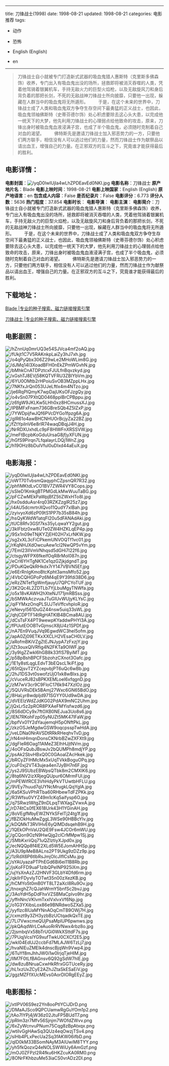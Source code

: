 
---
title: 刀锋战士(1998)
date: 1998-08-21
updated: 1998-08-21
categories: 电影推荐
tags:
- 动作
- 恐怖

- English (English)
- en
---


> 刀锋战士自小就被专门打造新式武器的吸血鬼猎人惠斯特（克里斯多佛森饰）收养，专门出入有吸血鬼出没的场所，拯救即将被消灭吞噬的人类，凭着他驾骑着银翼机车，手持无敌火力的巨型火焰枪，以及无敌旋风刀和身后背负着的那把长剑，不死的无敌战神刀锋战士所向披靡，只要他一出现，躲藏在人群当中的吸血鬼将无所遁形。 　　于是，在这个未来的世界中，刀锋战士成了人类和吸血鬼双方争夺生存空间下最勇猛的正义战士，也因此，吸血鬼领袖佛斯特（史蒂芬德尔饰）处心积虑要除去这心头大患，以完成他一统天下的大梦，他先利用刀锋战士的心理弱点给他致命的攻击，原来，刀锋出身时被吸血鬼血液浸满子宫，也成了半个吸血鬼，必须随时克制着自己对血的渴望。 　　佛特斯先是邀请刀锋战士加入邪恶势力的一方，只要他们两方联手，相信没有人可以逃过他们的力量，然而刀锋战士作为献祭品以请出血王，增强自己的力量。在正邪双方的互斗之下，究竟谁才能获得最后的胜利。

## **电影详情**：

**电影封面**：<img src="https://image.tmdb.org/t/p/w200/yqD0lwIUjla4wLhZPDEavEd0NKI.jpg" alt="/yqD0lwIUjla4wLhZPDEavEd0NKI.jpg" title="/yqD0lwIUjla4wLhZPDEavEd0NKI.jpg">
**电影名称**：刀锋战士
**原产地片名**：Blade
**电影上映时间**：1998-08-21
**电影上映国家**：English (English)
**原产地语言**：en
**包含成人内容**：False
**是否纪录片**：False
**电影评分**：6.773
**评分人数**：5636
**热门程度**：37.854
**电影时长**：
**电影导演**：
**电影主演**：
**电影简介**：刀锋战士自小就被专门打造新式武器的吸血鬼猎人惠斯特（克里斯多佛森饰）收养，专门出入有吸血鬼出没的场所，拯救即将被消灭吞噬的人类，凭着他驾骑着银翼机车，手持无敌火力的巨型火焰枪，以及无敌旋风刀和身后背负着的那把长剑，不死的无敌战神刀锋战士所向披靡，只要他一出现，躲藏在人群当中的吸血鬼将无所遁形。 　　于是，在这个未来的世界中，刀锋战士成了人类和吸血鬼双方争夺生存空间下最勇猛的正义战士，也因此，吸血鬼领袖佛斯特（史蒂芬德尔饰）处心积虑要除去这心头大患，以完成他一统天下的大梦，他先利用刀锋战士的心理弱点给他致命的攻击，原来，刀锋出身时被吸血鬼血液浸满子宫，也成了半个吸血鬼，必须随时克制着自己对血的渴望。 　　佛特斯先是邀请刀锋战士加入邪恶势力的一方，只要他们两方联手，相信没有人可以逃过他们的力量，然而刀锋战士作为献祭品以请出血王，增强自己的力量。在正邪双方的互斗之下，究竟谁才能获得最后的胜利。

## **下载地址**：
[Blade |专业的种子搜索、磁力链接搜索引擎](https://movie.amd794.com:2083/?search=Blade&ordering=&mode=match_phrase&page_size=10&page=1)

[刀锋战士 |专业的种子搜索、磁力链接搜索引擎](https://movie.amd794.com:2083/?search=%E5%88%80%E9%94%8B%E6%88%98%E5%A3%AB&ordering=&mode=match_phrase&page_size=10&page=1)
 

## **电影剧照**：
<img src="https://image.tmdb.org/t/p/original/hZnnUq0mrUQ3e54SJVca4mf2oAQ.jpg" alt="/hZnnUq0mrUQ3e54SJVca4mf2oAQ.jpg" title="/hZnnUq0mrUQ3e54SJVca4mf2oAQ.jpg"><img src="https://image.tmdb.org/t/p/original/fUkjt1C7V5RAKnkpLaiZy3hJ7xh.jpg" alt="/fUkjt1C7V5RAKnkpLaiZy3hJ7xh.jpg" title="/fUkjt1C7V5RAKnkpLaiZy3hJ7xh.jpg"><img src="https://image.tmdb.org/t/p/original/o4qPyQbx306Z29wLe2MHoWLim8G.jpg" alt="/o4qPyQbx306Z29wLe2MHoWLim8G.jpg" title="/o4qPyQbx306Z29wLe2MHoWLim8G.jpg"><img src="https://image.tmdb.org/t/p/original/dJMq14I3XoadBFH0nEkZPmWGvhN.jpg" alt="/dJMq14I3XoadBFH0nEkZPmWGvhN.jpg" title="/dJMq14I3XoadBFH0nEkZPmWGvhN.jpg"><img src="https://image.tmdb.org/t/p/original/bMhkCnATDPztcxFJULfnBqvzkyd.jpg" alt="/bMhkCnATDPztcxFJULfnBqvzkyd.jpg" title="/bMhkCnATDPztcxFJULfnBqvzkyd.jpg"><img src="https://image.tmdb.org/t/p/original/xGshTJ8EVj58KQTVFRU3ZBIYbVm.jpg" alt="/xGshTJ8EVj58KQTVFRU3ZBIYbVm.jpg" title="/xGshTJ8EVj58KQTVFRU3ZBIYbVm.jpg"><img src="https://image.tmdb.org/t/p/original/6YU0OMtb2rHPoiuSvOB3MZppLHx.jpg" alt="/6YU0OMtb2rHPoiuSvOB3MZppLHx.jpg" title="/6YU0OMtb2rHPoiuSvOB3MZppLHx.jpg"><img src="https://image.tmdb.org/t/p/original/7NKfxJrQn053UJeLftlx4m4NTzo.jpg" alt="/7NKfxJrQn053UJeLftlx4m4NTzo.jpg" title="/7NKfxJrQn053UJeLftlx4m4NTzo.jpg"><img src="https://image.tmdb.org/t/p/original/je6RqPIQmyK7wpDajUKsOFJzgQy.jpg" alt="/je6RqPIQmyK7wpDajUKsOFJzgQy.jpg" title="/je6RqPIQmyK7wpDajUKsOFJzgQy.jpg"><img src="https://image.tmdb.org/t/p/original/o4vSn07PXtQD0468pplBrCPBppu.jpg" alt="/o4vSn07PXtQD0468pplBrCPBppu.jpg" title="/o4vSn07PXtQD0468pplBrCPBppu.jpg"><img src="https://image.tmdb.org/t/p/original/z6fgW9JKLKw5LHh0xz8HCmussXJ.jpg" alt="/z6fgW9JKLKw5LHh0xz8HCmussXJ.jpg" title="/z6fgW9JKLKw5LHh0xz8HCmussXJ.jpg"><img src="https://image.tmdb.org/t/p/original/lPBMFxFnam736GBreSQb4Z5IZxP.jpg" alt="/lPBMFxFnam736GBreSQb4Z5IZxP.jpg" title="/lPBMFxFnam736GBreSQb4Z5IZxP.jpg"><img src="https://image.tmdb.org/t/p/original/7YWDpijfwJQf6PVcDYGo1fpzg6A.jpg" alt="/7YWDpijfwJQf6PVcDYGo1fpzg6A.jpg" title="/7YWDpijfwJQf6PVcDYGo1fpzg6A.jpg"><img src="https://image.tmdb.org/t/p/original/gIR61o4awBHCNHUOrBcjyZa22BZ.jpg" alt="/gIR61o4awBHCNHUOrBcjyZa22BZ.jpg" title="/gIR61o4awBHCNHUOrBcjyZa22BZ.jpg"><img src="https://image.tmdb.org/t/p/original/fZtYpilnV6e8rlR74waqDBqjJ4H.jpg" alt="/fZtYpilnV6e8rlR74waqDBqjJ4H.jpg" title="/fZtYpilnV6e8rlR74waqDBqjJ4H.jpg"><img src="https://image.tmdb.org/t/p/original/NrRDXUxhdLc9pF8HlWFnXRSSVW.jpg" alt="/NrRDXUxhdLc9pF8HlWFnXRSSVW.jpg" title="/NrRDXUxhdLc9pF8HlWFnXRSSVW.jpg"><img src="https://image.tmdb.org/t/p/original/meFtBcpbKoGduUrsaG8jfjyXFUN.jpg" alt="/meFtBcpbKoGduUrsaG8jfjyXFUN.jpg" title="/meFtBcpbKoGduUrsaG8jfjyXFUN.jpg"><img src="https://image.tmdb.org/t/p/original/hGfS9Pirqn7LfqalayrLDQj1WnZ.jpg" alt="/hGfS9Pirqn7LfqalayrLDQj1WnZ.jpg" title="/hGfS9Pirqn7LfqalayrLDQj1WnZ.jpg"><img src="https://image.tmdb.org/t/p/original/h19OHz8bDulVful0uDIxd44aEuX.jpg" alt="/h19OHz8bDulVful0uDIxd44aEuX.jpg" title="/h19OHz8bDulVful0uDIxd44aEuX.jpg">

## **电影海报**：
<img src="https://image.tmdb.org/t/p/original/yqD0lwIUjla4wLhZPDEavEd0NKI.jpg" alt="/yqD0lwIUjla4wLhZPDEavEd0NKI.jpg" title="/yqD0lwIUjla4wLhZPDEavEd0NKI.jpg"><img src="https://image.tmdb.org/t/p/original/oWT70TvbsmQaqyphCZpsnQR7R32.jpg" alt="/oWT70TvbsmQaqyphCZpsnQR7R32.jpg" title="/oWT70TvbsmQaqyphCZpsnQR7R32.jpg"><img src="https://image.tmdb.org/t/p/original/phfiMKtdLvCO1BV7ZWR4VY8Cops.jpg" alt="/phfiMKtdLvCO1BV7ZWR4VY8Cops.jpg" title="/phfiMKtdLvCO1BV7ZWR4VY8Cops.jpg"><img src="https://image.tmdb.org/t/p/original/sSIeD1KmkgBTPMGdLkMwWuuTaBG.jpg" alt="/sSIeD1KmkgBTPMGdLkMwWuuTaBG.jpg" title="/sSIeD1KmkgBTPMGdLkMwWuuTaBG.jpg"><img src="https://image.tmdb.org/t/p/original/pFCZwMEkPaWpjBfZ5tiZWxHTo8I.jpg" alt="/pFCZwMEkPaWpjBfZ5tiZWxHTo8I.jpg" title="/pFCZwMEkPaWpjBfZ5tiZWxHTo8I.jpg"><img src="https://image.tmdb.org/t/p/original/hx0sdduAsr4rq03RZKZzglR25z7.jpg" alt="/hx0sdduAsr4rq03RZKZzglR25z7.jpg" title="/hx0sdduAsr4rq03RZKZzglR25z7.jpg"><img src="https://image.tmdb.org/t/p/original/i4AU5dcmrtnXQvo11QudY7xIBah.jpg" alt="/i4AU5dcmrtnXQvo11QudY7xIBah.jpg" title="/i4AU5dcmrtnXQvo11QudY7xIBah.jpg"><img src="https://image.tmdb.org/t/p/original/zyivyoXd6zP09tS1PP7b35sB84h.jpg" alt="/zyivyoXd6zP09tS1PP7b35sB84h.jpg" title="/zyivyoXd6zP09tS1PP7b35sB84h.jpg"><img src="https://image.tmdb.org/t/p/original/hsQyKWdW1atqFI20u5dFANAdAki.jpg" alt="/hsQyKWdW1atqFI20u5dFANAdAki.jpg" title="/hsQyKWdW1atqFI20u5dFANAdAki.jpg"><img src="https://image.tmdb.org/t/p/original/tUC8Rfv3GSf7ks35yLqwaYY2gut.jpg" alt="/tUC8Rfv3GSf7ks35yLqwaYY2gut.jpg" title="/tUC8Rfv3GSf7ks35yLqwaYY2gut.jpg"><img src="https://image.tmdb.org/t/p/original/3kIFbtz0xw8UTe0ZW4HZKLqEP4p.jpg" alt="/3kIFbtz0xw8UTe0ZW4HZKLqEP4p.jpg" title="/3kIFbtz0xw8UTe0ZW4HZKLqEP4p.jpg"><img src="https://image.tmdb.org/t/p/original/9Sx1n09eTNjKYZjEH02H7xLrNKW.jpg" alt="/9Sx1n09eTNjKYZjEH02H7xLrNKW.jpg" title="/9Sx1n09eTNjKYZjEH02H7xLrNKW.jpg"><img src="https://image.tmdb.org/t/p/original/sg2xXL3cFiCPkemUNVOQTf1vc01.jpg" alt="/sg2xXL3cFiCPkemUNVOQTf1vc01.jpg" title="/sg2xXL3cFiCPkemUNVOQTf1vc01.jpg"><img src="https://image.tmdb.org/t/p/original/rKqNHJXdOwcuAew1cl2NwQP5vYm.jpg" alt="/rKqNHJXdOwcuAew1cl2NwQP5vYm.jpg" title="/rKqNHJXdOwcuAew1cl2NwQP5vYm.jpg"><img src="https://image.tmdb.org/t/p/original/7Eml23IIVmVNhqsd5dGHi7I22f6.jpg" alt="/7Eml23IIVmVNhqsd5dGHi7I22f6.jpg" title="/7Eml23IIVmVNhqsd5dGHi7I22f6.jpg"><img src="https://image.tmdb.org/t/p/original/ctsgyWFPX6fkeifOqR8rMol087n.jpg" alt="/ctsgyWFPX6fkeifOqR8rMol087n.jpg" title="/ctsgyWFPX6fkeifOqR8rMol087n.jpg"><img src="https://image.tmdb.org/t/p/original/eCrI6YHTgNK1Ce1qzGZjkjdgndT.jpg" alt="/eCrI6YHTgNK1Ce1qzGZjkjdgndT.jpg" title="/eCrI6YHTgNK1Ce1qzGZjkjdgndT.jpg"><img src="https://image.tmdb.org/t/p/original/PDuKQeQkRHkdx7rY147VBVN5Ef.jpg" alt="/PDuKQeQkRHkdx7rY147VBVN5Ef.jpg" title="/PDuKQeQkRHkdx7rY147VBVN5Ef.jpg"><img src="https://image.tmdb.org/t/p/original/e6ErRnIgKmoBtcKpht3amsMfo52.jpg" alt="/e6ErRnIgKmoBtcKpht3amsMfo52.jpg" title="/e6ErRnIgKmoBtcKpht3amsMfo52.jpg"><img src="https://image.tmdb.org/t/p/original/4VbCQHGPoPz6M4qE9Y39fdi38D6.jpg" alt="/4VbCQHGPoPz6M4qE9Y39fdi38D6.jpg" title="/4VbCQHGPoPz6M4qE9Y39fdi38D6.jpg"><img src="https://image.tmdb.org/t/p/original/eRzZNTef1gWmfjauyU7QPCYoTUF.jpg" alt="/eRzZNTef1gWmfjauyU7QPCYoTUF.jpg" title="/eRzZNTef1gWmfjauyU7QPCYoTUF.jpg"><img src="https://image.tmdb.org/t/p/original/3K2Qc4L2ZDTLb7YjLbuMgyTNWfa.jpg" alt="/3K2Qc4L2ZDTLb7YjLbuMgyTNWfa.jpg" title="/3K2Qc4L2ZDTLb7YjLbuMgyTNWfa.jpg"><img src="https://image.tmdb.org/t/p/original/o5x18vKAWH2hXteNJ171jmRBSss.jpg" alt="/o5x18vKAWH2hXteNJ171jmRBSss.jpg" title="/o5x18vKAWH2hXteNJ171jmRBSss.jpg"><img src="https://image.tmdb.org/t/p/original/bSMWkAczvuaJTuGIUvWUjyKLYsC.jpg" alt="/bSMWkAczvuaJTuGIUvWUjyKLYsC.jpg" title="/bSMWkAczvuaJTuGIUvWUjyKLYsC.jpg"><img src="https://image.tmdb.org/t/p/original/qiFYMxzOnqPLSUJTeVffcvhpIoR.jpg" alt="/qiFYMxzOnqPLSUJTeVffcvhpIoR.jpg" title="/qiFYMxzOnqPLSUJTeVffcvhpIoR.jpg"><img src="https://image.tmdb.org/t/p/original/eNevyI561DuGZ44nsw5uiq33sWL.jpg" alt="/eNevyI561DuGZ44nsw5uiq33sWL.jpg" title="/eNevyI561DuGZ44nsw5uiq33sWL.jpg"><img src="https://image.tmdb.org/t/p/original/qhjCDPTF14tRgHATKlB4BCma8AU.jpg" alt="/qhjCDPTF14tRgHATKlB4BCma8AU.jpg" title="/qhjCDPTF14tRgHATKlB4BCma8AU.jpg"><img src="https://image.tmdb.org/t/p/original/dCsTsFX4PT9wewpKYaddwPHYI3A.jpg" alt="/dCsTsFX4PT9wewpKYaddwPHYI3A.jpg" title="/dCsTsFX4PT9wewpKYaddwPHYI3A.jpg"><img src="https://image.tmdb.org/t/p/original/fPUutEOOBTvGjmscX8jU4z1SPDf.jpg" alt="/fPUutEOOBTvGjmscX8jU4z1SPDf.jpg" title="/fPUutEOOBTvGjmscX8jU4z1SPDf.jpg"><img src="https://image.tmdb.org/t/p/original/nA7En9VuqJVq9EgwdWC3heI5ofm.jpg" alt="/nA7En9VuqJVq9EgwdWC3heI5ofm.jpg" title="/nA7En9VuqJVq9EgwdWC3heI5ofm.jpg"><img src="https://image.tmdb.org/t/p/original/apA0Zj09ETKxXXCLH2VEsaCH0LV.jpg" alt="/apA0Zj09ETKxXXCLH2VEsaCH0LV.jpg" title="/apA0Zj09ETKxXXCLH2VEsaCH0LV.jpg"><img src="https://image.tmdb.org/t/p/original/aRofmBKiVZgZtEJNJypA7zFxzjY.jpg" alt="/aRofmBKiVZgZtEJNJypA7zFxzjY.jpg" title="/aRofmBKiVZgZtEJNJypA7zFxzjY.jpg"><img src="https://image.tmdb.org/t/p/original/IZt3ouxQIVRfig4N2FKTa9OIWF.jpg" alt="/IZt3ouxQIVRfig4N2FKTa9OIWF.jpg" title="/IZt3ouxQIVRfig4N2FKTa9OIWF.jpg"><img src="https://image.tmdb.org/t/p/original/3y9IgZZwkl6hGB8k33fIS7ByiMT.jpg" alt="/3y9IgZZwkl6hGB8k33fIS7ByiMT.jpg" title="/3y9IgZZwkl6hGB8k33fIS7ByiMT.jpg"><img src="https://image.tmdb.org/t/p/original/p5BpBshBPCFSbzohzCXnot3Oafc.jpg" alt="/p5BpBshBPCFSbzohzCXnot3Oafc.jpg" title="/p5BpBshBPCFSbzohzCXnot3Oafc.jpg"><img src="https://image.tmdb.org/t/p/original/1E1y8stLqgLEdvT3bEQscL1kiFf.jpg" alt="/1E1y8stLqgLEdvT3bEQscL1kiFf.jpg" title="/1E1y8stLqgLEdvT3bEQscL1kiFf.jpg"><img src="https://image.tmdb.org/t/p/original/65tQjsvT2YZcepvbjPT6uQc6wBb.jpg" alt="/65tQjsvT2YZcepvbjPT6uQc6wBb.jpg" title="/65tQjsvT2YZcepvbjPT6uQc6wBb.jpg"><img src="https://image.tmdb.org/t/p/original/2hJ1DS3vt0swofzUjO1xk8wBlxs.jpg" alt="/2hJ1DS3vt0swofzUjO1xk8wBlxs.jpg" title="/2hJ1DS3vt0swofzUjO1xk8wBlxs.jpg"><img src="https://image.tmdb.org/t/p/original/cVuceRJ82sBPKXEMLoeI6xfqgnD.jpg" alt="/cVuceRJ82sBPKXEMLoeI6xfqgnD.jpg" title="/cVuceRJ82sBPKXEMLoeI6xfqgnD.jpg"><img src="https://image.tmdb.org/t/p/original/zM7wV3cr9C9FloC176k947XzlOz.jpg" alt="/zM7wV3cr9C9FloC176k947XzlOz.jpg" title="/zM7wV3cr9C9FloC176k947XzlOz.jpg"><img src="https://image.tmdb.org/t/p/original/5QUVRsDEk5BAmj27Wxc6GN65BdO.jpg" alt="/5QUVRsDEk5BAmj27Wxc6GN65BdO.jpg" title="/5QUVRsDEk5BAmj27Wxc6GN65BdO.jpg"><img src="https://image.tmdb.org/t/p/original/8HaLyr8wdpIjd971SGYY0Ud9wDA.jpg" alt="/8HaLyr8wdpIjd971SGYY0Ud9wDA.jpg" title="/8HaLyr8wdpIjd971SGYY0Ud9wDA.jpg"><img src="https://image.tmdb.org/t/p/original/dVEElzWdZJdKG02PdAX9mNC2Uhm.jpg" alt="/dVEElzWdZJdKG02PdAX9mNC2Uhm.jpg" title="/dVEElzWdZJdKG02PdAX9mNC2Uhm.jpg"><img src="https://image.tmdb.org/t/p/original/jQxLr5z2pROR8PXAeFMYisfwzd6.jpg" alt="/jQxLr5z2pROR8PXAeFMYisfwzd6.jpg" title="/jQxLr5z2pROR8PXAeFMYisfwzd6.jpg"><img src="https://image.tmdb.org/t/p/original/8S6dDCy9x7ftOXB0NEJua3Uo8s6.jpg" alt="/8S6dDCy9x7ftOXB0NEJua3Uo8s6.jpg" title="/8S6dDCy9x7ftOXB0NEJua3Uo8s6.jpg"><img src="https://image.tmdb.org/t/p/original/lEN7RKohFzp05yNUZt5MK47lFaW.jpg" alt="/lEN7RKohFzp05yNUZt5MK47lFaW.jpg" title="/lEN7RKohFzp05yNUZt5MK47lFaW.jpg"><img src="https://image.tmdb.org/t/p/original/bpfVx01Y2dYaujemqH5pONftPkL.jpg" alt="/bpfVx01Y2dYaujemqH5pONftPkL.jpg" title="/bpfVx01Y2dYaujemqH5pONftPkL.jpg"><img src="https://image.tmdb.org/t/p/original/zkzOSJeMgdwGSW9oqcpsspTwHdA.jpg" alt="/zkzOSJeMgdwGSW9oqcpsspTwHdA.jpg" title="/zkzOSJeMgdwGSW9oqcpsspTwHdA.jpg"><img src="https://image.tmdb.org/t/p/original/veLDNa0NrAVSDtRRkRHeqhvTvD.jpg" alt="/veLDNa0NrAVSDtRRkRHeqhvTvD.jpg" title="/veLDNa0NrAVSDtRRkRHeqhvTvD.jpg"><img src="https://image.tmdb.org/t/p/original/rN4mHlmqnDonsCKNrbBZwZXFXt9.jpg" alt="/rN4mHlmqnDonsCKNrbBZwZXFXt9.jpg" title="/rN4mHlmqnDonsCKNrbBZwZXFXt9.jpg"><img src="https://image.tmdb.org/t/p/original/dgFIeR6Oag11AMeZ3ElhHJjtNVm.jpg" alt="/dgFIeR6Oag11AMeZ3ElhHJjtNVm.jpg" title="/dgFIeR6Oag11AMeZ3ElhHJjtNVm.jpg"><img src="https://image.tmdb.org/t/p/original/4oOFsQubJBswJv2bQUMPh8mdjYP.jpg" alt="/4oOFsQubJBswJv2bQUMPh8mdjYP.jpg" title="/4oOFsQubJBswJv2bQUMPh8mdjYP.jpg"><img src="https://image.tmdb.org/t/p/original/psAk2SbvHBxQ0C0GAoalZAcHkek.jpg" alt="/psAk2SbvHBxQ0C0GAoalZAcHkek.jpg" title="/psAk2SbvHBxQ0C0GAoalZAcHkek.jpg"><img src="https://image.tmdb.org/t/p/original/bRCyZFlHMcMx5xUqTVkkBoguOPq.jpg" alt="/bRCyZFlHMcMx5xUqTVkkBoguOPq.jpg" title="/bRCyZFlHMcMx5xUqTVkkBoguOPq.jpg"><img src="https://image.tmdb.org/t/p/original/cuF0xj2VT43ujea4en7JyBH7n6F.jpg" alt="/cuF0xj2VT43ujea4en7JyBH7n6F.jpg" title="/cuF0xj2VT43ujea4en7JyBH7n6F.jpg"><img src="https://image.tmdb.org/t/p/original/ys2J9SUbzEBWpsQTbk8m2CMXlK6.jpg" alt="/ys2J9SUbzEBWpsQTbk8m2CMXlK6.jpg" title="/ys2J9SUbzEBWpsQTbk8m2CMXlK6.jpg"><img src="https://image.tmdb.org/t/p/original/8tq6NV2izXRjegQUpur6OMrmFUl.jpg" alt="/8tq6NV2izXRjegQUpur6OMrmFUl.jpg" title="/8tq6NV2izXRjegQUpur6OMrmFUl.jpg"><img src="https://image.tmdb.org/t/p/original/mPEWifRCE3VhHdyPkVTUwtbHFLU.jpg" alt="/mPEWifRCE3VhHdyPkVTUwtbHFLU.jpg" title="/mPEWifRCE3VhHdyPkVTUwtbHFLU.jpg"><img src="https://image.tmdb.org/t/p/original/9VEy7huud7qUYNcMrugkLQqYglA.jpg" alt="/9VEy7huud7qUYNcMrugkLQqYglA.jpg" title="/9VEy7huud7qUYNcMrugkLQqYglA.jpg"><img src="https://image.tmdb.org/t/p/original/6a5KSuVPhRTba60RHbewTdFZPKk.jpg" alt="/6a5KSuVPhRTba60RHbewTdFZPKk.jpg" title="/6a5KSuVPhRTba60RHbewTdFZPKk.jpg"><img src="https://image.tmdb.org/t/p/original/R3Wfsu0VYZ49m1cKq5aifysp6O.jpg" alt="/R3Wfsu0VYZ49m1cKq5aifysp6O.jpg" title="/R3Wfsu0VYZ49m1cKq5aifysp6O.jpg"><img src="https://image.tmdb.org/t/p/original/q7SRwzlWtgZ9nDLpqTWXagZVwxA.jpg" alt="/q7SRwzlWtgZ9nDLpqTWXagZVwxA.jpg" title="/q7SRwzlWtgZ9nDLpqTWXagZVwxA.jpg"><img src="https://image.tmdb.org/t/p/original/rD74tCs0fEX618Urk43H1YGinAH.jpg" alt="/rD74tCs0fEX618Urk43H1YGinAH.jpg" title="/rD74tCs0fEX618Urk43H1YGinAH.jpg"><img src="https://image.tmdb.org/t/p/original/8oVEgfMbyEWZNYkSFelTj24tg1f.jpg" alt="/8oVEgfMbyEWZNYkSFelTj24tg1f.jpg" title="/8oVEgfMbyEWZNYkSFelTj24tg1f.jpg"><img src="https://image.tmdb.org/t/p/original/fBZlOkHuMwZggL3WSe90HBBcYlv.jpg" alt="/fBZlOkHuMwZggL3WSe90HBBcYlv.jpg" title="/fBZlOkHuMwZggL3WSe90HBBcYlv.jpg"><img src="https://image.tmdb.org/t/p/original/kDQMkT3RVIHvE6yQlMDdsqehB9H.jpg" alt="/kDQMkT3RVIHvE6yQlMDdsqehB9H.jpg" title="/kDQMkT3RVIHvE6yQlMDdsqehB9H.jpg"><img src="https://image.tmdb.org/t/p/original/1QEkOPnVaU2QiE9Fsw4JCOr6mWU.jpg" alt="/1QEkOPnVaU2QiE9Fsw4JCOr6mWU.jpg" title="/1QEkOPnVaU2QiE9Fsw4JCOr6mWU.jpg"><img src="https://image.tmdb.org/t/p/original/gCQon9OzN9HwQjg2clCrMMpw1Sj.jpg" alt="/gCQon9OzN9HwQjg2clCrMMpw1Sj.jpg" title="/gCQon9OzN9HwQjg2clCrMMpw1Sj.jpg"><img src="https://image.tmdb.org/t/p/original/SMbKxriiQq71uQZlztiyXJpd0x.jpg" alt="/SMbKxriiQq71uQZlztiyXJpd0x.jpg" title="/SMbKxriiQq71uQZlztiyXJpd0x.jpg"><img src="https://image.tmdb.org/t/p/original/ecNQQp8f4IE2XLd5W5EJomAHHSp.jpg" alt="/ecNQQp8f4IE2XLd5W5EJomAHHSp.jpg" title="/ecNQQp8f4IE2XLd5W5EJomAHHSp.jpg"><img src="https://image.tmdb.org/t/p/original/A3U9pMeB8ALns2PT9Ukg9zDZz9p.jpg" alt="/A3U9pMeB8ALns2PT9Ukg9zDZz9p.jpg" title="/A3U9pMeB8ALns2PT9Ukg9zDZz9p.jpg"><img src="https://image.tmdb.org/t/p/original/1zRdX6P6tIbRsJmjOlcJIflCsMu.jpg" alt="/1zRdX6P6tIbRsJmjOlcJIflCsMu.jpg" title="/1zRdX6P6tIbRsJmjOlcJIflCsMu.jpg"><img src="https://image.tmdb.org/t/p/original/sYAUyazaPTPhEGd6Bi6ei11B8Rb.jpg" alt="/sYAUyazaPTPhEGd6Bi6ei11B8Rb.jpg" title="/sYAUyazaPTPhEGd6Bi6ei11B8Rb.jpg"><img src="https://image.tmdb.org/t/p/original/jsKoFFD9uaF1zibQPeINP925iXm.jpg" alt="/jsKoFFD9uaF1zibQPeINP925iXm.jpg" title="/jsKoFFD9uaF1zibQPeINP925iXm.jpg"><img src="https://image.tmdb.org/t/p/original/ujYsXnAzZJ2HNVF3GLbY4Dfd6rm.jpg" alt="/ujYsXnAzZJ2HNVF3GLbY4Dfd6rm.jpg" title="/ujYsXnAzZJ2HNVF3GLbY4Dfd6rm.jpg"><img src="https://image.tmdb.org/t/p/original/qklIrFDyvlyTOTwt35n00zXezKB.jpg" alt="/qklIrFDyvlyTOTwt35n00zXezKB.jpg" title="/qklIrFDyvlyTOTwt35n00zXezKB.jpg"><img src="https://image.tmdb.org/t/p/original/hCMYo5t0mB0YT8LT2aXcI8Ru9Ov.jpg" alt="/hCMYo5t0mB0YT8LT2aXcI8Ru9Ov.jpg" title="/hCMYo5t0mB0YT8LT2aXcI8Ru9Ov.jpg"><img src="https://image.tmdb.org/t/p/original/tnoxghZ7cQJahWrmY5bnfSc2bvJ.jpg" alt="/tnoxghZ7cQJahWrmY5bnfSc2bvJ.jpg" title="/tnoxghZ7cQJahWrmY5bnfSc2bvJ.jpg"><img src="https://image.tmdb.org/t/p/original/3AoYdH5pDdFhxVZSBMaCplvo9hr.jpg" alt="/3AoYdH5pDdFhxVZSBMaCplvo9hr.jpg" title="/3AoYdH5pDdFhxVZSBMaCplvo9hr.jpg"><img src="https://image.tmdb.org/t/p/original/yffnNncVKIvmTxxlVxIvxVf6Np.jpg" alt="/yffnNncVKIvmTxxlVxIvxVf6Np.jpg" title="/yffnNncVKIvmTxxlVxIvxVf6Np.jpg"><img src="https://image.tmdb.org/t/p/original/o1G3YXibsLox86e9BNRdwoSZXa5.jpg" alt="/o1G3YXibsLox86e9BNRdwoSZXa5.jpg" title="/o1G3YXibsLox86e9BNRdwoSZXa5.jpg"><img src="https://image.tmdb.org/t/p/original/yyflzc8lUaMYNnAOqCmTB9OWj7H.jpg" alt="/yyflzc8lUaMYNnAOqCmTB9OWj7H.jpg" title="/yyflzc8lUaMYNnAOqCmTB9OWj7H.jpg"><img src="https://image.tmdb.org/t/p/original/cxmzt9y3ZH3yzbBzUCtqadkQxTE.jpg" alt="/cxmzt9y3ZH3yzbBzUCtqadkQxTE.jpg" title="/cxmzt9y3ZH3yzbBzUCtqadkQxTE.jpg"><img src="https://image.tmdb.org/t/p/original/7Li7VwxcmeQUjPsaMpIUP6pwnws.jpg" alt="/7Li7VwxcmeQUjPsaMpIUP6pwnws.jpg" title="/7Li7VwxcmeQUjPsaMpIUP6pwnws.jpg"><img src="https://image.tmdb.org/t/p/original/pkQAqdWrLCeAuoRrRVNwx4rbz8o.jpg" alt="/pkQAqdWrLCeAuoRrRVNwx4rbz8o.jpg" title="/pkQAqdWrLCeAuoRrRVNwx4rbz8o.jpg"><img src="https://image.tmdb.org/t/p/original/2jsmbqVx58bTrUGi0WkXSttdF7s.jpg" alt="/2jsmbqVx58bTrUGi0WkXSttdF7s.jpg" title="/2jsmbqVx58bTrUGi0WkXSttdF7s.jpg"><img src="https://image.tmdb.org/t/p/original/7PUqjVcslYG9xufTwkU0CXCf2E5.jpg" alt="/7PUqjVcslYG9xufTwkU0CXCf2E5.jpg" title="/7PUqjVcslYG9xufTwkU0CXCf2E5.jpg"><img src="https://image.tmdb.org/t/p/original/wkl04EdUJ2ccbFd7MLAJW6TzLj7.jpg" alt="/wkl04EdUJ2ccbFd7MLAJW6TzLj7.jpg" title="/wkl04EdUJ2ccbFd7MLAJW6TzLj7.jpg"><img src="https://image.tmdb.org/t/p/original/hvaNlEuZMEIk4dnscBjqWn9Vwp4.jpg" alt="/hvaNlEuZMEIk4dnscBjqWn9Vwp4.jpg" title="/hvaNlEuZMEIk4dnscBjqWn9Vwp4.jpg"><img src="https://image.tmdb.org/t/p/original/6TuYf8mJhhJW0i1w0IrjqTjeHlM.jpg" alt="/6TuYf8mJhhJW0i1w0IrjqTjeHlM.jpg" title="/6TuYf8mJhhJW0i1w0IrjqTjeHlM.jpg"><img src="https://image.tmdb.org/t/p/original/llM7F0tLfBAGnsv6Q92gSdW7hlE.jpg" alt="/llM7F0tLfBAGnsv6Q92gSdW7hlE.jpg" title="/llM7F0tLfBAGnsv6Q92gSdW7hlE.jpg"><img src="https://image.tmdb.org/t/p/original/dw8zuBNruaCxwHkRfrxGGTUceRy.jpg" alt="/dw8zuBNruaCxwHkRfrxGGTUceRy.jpg" title="/dw8zuBNruaCxwHkRfrxGGTUceRy.jpg"><img src="https://image.tmdb.org/t/p/original/hL1xzUxZCyE2AZhJZtaSkESaEiV.jpg" alt="/hL1xzUxZCyE2AZhJZtaSkESaEiV.jpg" title="/hL1xzUxZCyE2AZhJZtaSkESaEiV.jpg"><img src="https://image.tmdb.org/t/p/original/ggzMZFfXUcMEvs0AorDlORgEEyZ.jpg" alt="/ggzMZFfXUcMEvs0AorDlORgEEyZ.jpg" title="/ggzMZFfXUcMEvs0AorDlORgEEyZ.jpg">

## **电影图标**：
<img src="https://image.tmdb.org/t/p/original/xtIPV06S9ez2Yn8ooPtlYCiJDrD.png" alt="/xtIPV06S9ez2Yn8ooPtlYCiJDrD.png" title="/xtIPV06S9ez2Yn8ooPtlYCiJDrD.png"><img src="https://image.tmdb.org/t/p/original/DMaAJSco9QPCUamwRgGuYOm1p2.png" alt="/DMaAJSco9QPCUamwRgGuYOm1p2.png" title="/DMaAJSco9QPCUamwRgGuYOm1p2.png"><img src="https://image.tmdb.org/t/p/original/tAo7IYPj4jW36z02JtuFP5BUdT7.png" alt="/tAo7IYPj4jW36z02JtuFP5BUdT7.png" title="/tAo7IYPj4jW36z02JtuFP5BUdT7.png"><img src="https://image.tmdb.org/t/p/original/pRIm3zr7Mfv56Sjnjm7WOfdZWvv.png" alt="/pRIm3zr7Mfv56Sjnjm7WOfdZWvv.png" title="/pRIm3zr7Mfv56Sjnjm7WOfdZWvv.png"><img src="https://image.tmdb.org/t/p/original/6xZyWcnvuPNum75Cqg8zBpAtxqx.png" alt="/6xZyWcnvuPNum75Cqg8zBpAtxqx.png" title="/6xZyWcnvuPNum75Cqg8zBpAtxqx.png"><img src="https://image.tmdb.org/t/p/original/wtiIvGgHAwSq3QUz4eqOwzjTSv4.png" alt="/wtiIvGgHAwSq3QUz4eqOwzjTSv4.png" title="/wtiIvGgHAwSq3QUz4eqOwzjTSv4.png"><img src="https://image.tmdb.org/t/p/original/slHb4PLxPecUa2Sq3fAKW06ifbD.png" alt="/slHb4PLxPecUa2Sq3fAKW06ifbD.png" title="/slHb4PLxPecUa2Sq3fAKW06ifbD.png"><img src="https://image.tmdb.org/t/p/original/qID0kM33BSomNAyM3AIUwiM8TYY.png" alt="/qID0kM33BSomNAyM3AIUwiM8TYY.png" title="/qID0kM33BSomNAyM3AIUwiM8TYY.png"><img src="https://image.tmdb.org/t/p/original/yh5fkQozxQ4eNOLSWWiUy6AmGzf.png" alt="/yh5fkQozxQ4eNOLSWWiUy6AmGzf.png" title="/yh5fkQozxQ4eNOLSWWiUy6AmGzf.png"><img src="https://image.tmdb.org/t/p/original/mOJ0ZFPzI2R4fku6HKZcuKA0RM0.png" alt="/mOJ0ZFPzI2R4fku6HKZcuKA0RM0.png" title="/mOJ0ZFPzI2R4fku6HKZcuKA0RM0.png"><img src="https://image.tmdb.org/t/p/original/8ONrFKhbzuMe53iaCS0vrADz2Dl.png" alt="/8ONrFKhbzuMe53iaCS0vrADz2Dl.png" title="/8ONrFKhbzuMe53iaCS0vrADz2Dl.png">
